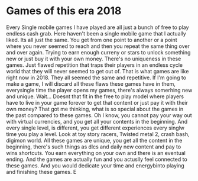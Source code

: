 # Games of this era 2018


Every Single mobile games I have played are all just a bunch of free to play endless cash grab. Here haven't been a single mobile game that I actually liked. Its all just the same. You get from one point to another or a point where you never seemed to reach and then you repeat the same thing over and over again. Trying to earn enough curreny or stars to unlock something new or just buy it with your own money. There's no uniqueness in these games. Just flawed repetition that traps their players in an endless cycle world that they will never seemed to get out of. That is what games are like right now in 2018. They all seemed the same and repetitive. If I'm going to make a game, I will discard all these flaws these games have in them,  everysingle time the player opens my games,  there's always somerhing new and unique. Wait... Doesnt that fit in the free to play model where players have to live in your game forever to get that content or just pay it with their own money? That got me thinking,  what is so special about the games in the past compared to these games. Oh I know,  you cannot pay your way out with virtual currencies,  and you get all your contents in the beginning. And every single level,  is different, you get different experiences every singlw time you play a level. Look at toy story racers, Twisted metal 2, crash bash, digimon world. All these games are unique, you get all the content in the beginning, there's such things as dlcs and daily new content and pay to wins shortcuts. You earn everything on your own and there is an eventual ending. And the games are actually fun and you actuslly feel connected to these games. And you would dedicate your time and energybinto playing and finishing these games. E



















  






<!--stackedit_data:
eyJoaXN0b3J5IjpbLTEwNjU3NzE5NTMsMjIwNTc1MzUyXX0=
-->